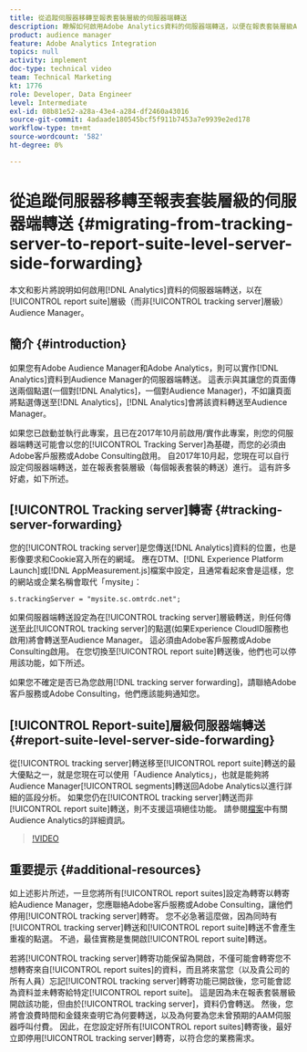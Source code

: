 ```yaml
---
title: 從追蹤伺服器移轉至報表套裝層級的伺服器端轉送
description: 瞭解如何啟用Adobe Analytics資料的伺服器端轉送，以便在報表套裝層級Audience Manager，而非追蹤伺服器層級。
product: audience manager
feature: Adobe Analytics Integration
topics: null
activity: implement
doc-type: technical video
team: Technical Marketing
kt: 1776
role: Developer, Data Engineer
level: Intermediate
exl-id: 08b81e52-a28a-43e4-a284-df2460a43016
source-git-commit: 4adaade180545bcf5f911b7453a7e9939e2ed178
workflow-type: tm+mt
source-wordcount: '582'
ht-degree: 0%

---
```


# 從追蹤伺服器移轉至報表套裝層級的伺服器端轉送 {#migrating-from-tracking-server-to-report-suite-level-server-side-forwarding}

本文和影片將說明如何啟用[!DNL Analytics]資料的伺服器端轉送，以在[!UICONTROL report suite]層級（而非[!UICONTROL tracking server]層級）Audience Manager。

## 簡介 {#introduction}

如果您有Adobe Audience Manager和Adobe Analytics，則可以實作[!DNL Analytics]資料到Audience Manager的伺服器端轉送。 這表示與其讓您的頁面傳送兩個點選(一個對[!DNL Analytics]，一個對Audience Manager)，不如讓頁面將點選傳送至[!DNL Analytics]，[!DNL Analytics]會將該資料轉送至Audience Manager。

如果您已啟動並執行此專案，且已在2017年10月前啟用/實作此專案，則您的伺服器端轉送可能會以您的[!UICONTROL Tracking Server]為基礎，而您的必須由Adobe客戶服務或Adobe Consulting啟用。 自2017年10月起，您現在可以自行設定伺服器端轉送，並在報表套裝層級（每個報表套裝的轉送）進行。 這有許多好處，如下所述。

## [!UICONTROL Tracking server]轉寄 {#tracking-server-forwarding}

您的[!UICONTROL tracking server]是您傳送[!DNL Analytics]資料的位置，也是影像要求和Cookie寫入所在的網域。 應在DTM、[!DNL Experience Platform Launch]或[!DNL AppMeasurement.js]檔案中設定，且通常看起來會是這樣，您的網站或企業名稱會取代「mysite」：

`s.trackingServer = "mysite.sc.omtrdc.net";`

如果伺服器端轉送設定為在[!UICONTROL tracking server]層級轉送，則任何傳送至此[!UICONTROL tracking server]的點選(如果Experience CloudID服務也啟用)將會轉送至Audience Manager。 這必須由Adobe客戶服務或Adobe Consulting啟用。 在您切換至[!UICONTROL report suite]轉送後，他們也可以停用該功能，如下所述。

如果您不確定是否已為您啟用[!DNL tracking server forwarding]，請聯絡Adobe客戶服務或Adobe Consulting，他們應該能夠通知您。

## [!UICONTROL Report-suite]層級伺服器端轉送 {#report-suite-level-server-side-forwarding}

從[!UICONTROL tracking server]轉送移至[!UICONTROL report suite]轉送的最大優點之一，就是您現在可以使用「Audience Analytics」，也就是能夠將Audience Manager[!UICONTROL segments]轉送回Adobe Analytics以進行詳細的區段分析。 如果您仍在[!UICONTROL tracking server]轉送而非[!UICONTROL report suite]轉送，則不支援這項絕佳功能。 請參閱[檔案](https://experienceleague.adobe.com/docs/analytics/integration/audience-analytics/mc-audiences-aam.html?lang=zh-Hant)中有關Audience Analytics的詳細資訊。

>[!VIDEO](https://video.tv.adobe.com/v/23701/?quality=12)

## 重要提示 {#additional-resources}

如上述影片所述，一旦您將所有[!UICONTROL report suites]設定為轉寄以轉寄給Audience Manager，您應聯絡Adobe客戶服務或Adobe Consulting，讓他們停用[!UICONTROL tracking server]轉寄。 您不必急著這麼做，因為同時有[!UICONTROL tracking server]轉送和[!UICONTROL report suite]轉送不會產生重複的點選。 不過，最佳實務是隻開啟[!UICONTROL report suite]轉送。

若將[!UICONTROL tracking server]轉寄功能保留為開啟，不僅可能會轉寄您不想轉寄來自[!UICONTROL report suites]的資料，而且將來當您（以及貴公司的所有人員）忘記[!UICONTROL tracking server]轉寄功能已開啟後，您可能會認為資料並未轉寄給特定[!UICONTROL report suite]。 這是因為未在報表套裝層級開啟該功能，但由於[!UICONTROL tracking server]，資料仍會轉送。 然後，您將會浪費時間和金錢來查明它為何要轉送，以及為何要為您未曾預期的AAM伺服器呼叫付費。 因此，在您設定好所有[!UICONTROL report suites]轉寄後，最好立即停用[!UICONTROL tracking server]轉寄，以符合您的業務需求。
